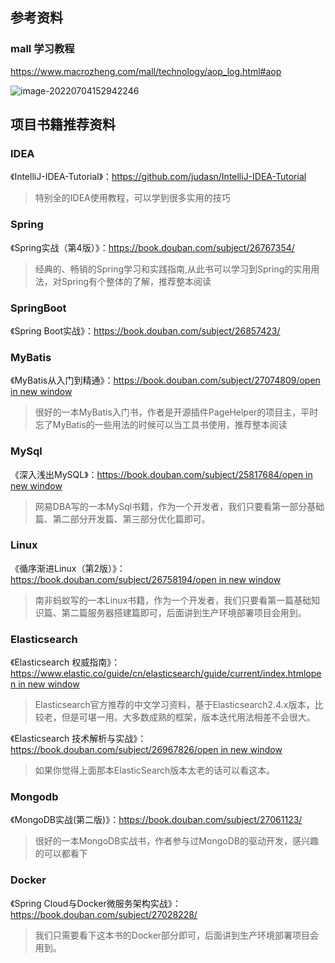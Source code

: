 ## 参考资料

### mall 学习教程

https://www.macrozheng.com/mall/technology/aop_log.html#aop

![image-20220704152942246](https://whcoding.oss-cn-hangzhou.aliyuncs.com/img/image-20220704152942246.png)




## 项目书籍推荐资料

### IDEA

《IntelliJ-IDEA-Tutorial》：https://github.com/judasn/IntelliJ-IDEA-Tutorial

> 特别全的IDEA使用教程，可以学到很多实用的技巧

### Spring

《Spring实战（第4版）》：https://book.douban.com/subject/26767354/

>经典的、畅销的Spring学习和实践指南,从此书可以学习到Spring的实用用法，对Spring有个整体的了解，推荐整本阅读

### SpringBoot

《Spring Boot实战》：https://book.douban.com/subject/26857423/

### MyBatis

《MyBatis从入门到精通》：[https://book.douban.com/subject/27074809/open in new window](https://book.douban.com/subject/27074809/)

> 很好的一本MyBatis入门书，作者是开源插件PageHelper的项目主，平时忘了MyBatis的一些用法的时候可以当工具书使用，推荐整本阅读

### MySql

《深入浅出MySQL》：[https://book.douban.com/subject/25817684/open in new window](https://book.douban.com/subject/25817684/)

> 网易DBA写的一本MySql书籍，作为一个开发者，我们只要看第一部分基础篇、第二部分开发篇、第三部分优化篇即可。



### Linux

《循序渐进Linux（第2版）》：[https://book.douban.com/subject/26758194/open in new window](https://book.douban.com/subject/26758194/)

> 南非蚂蚁写的一本Linux书籍，作为一个开发者，我们只要看第一篇基础知识篇、第二篇服务器搭建篇即可，后面讲到生产环境部署项目会用到。

### Elasticsearch

《Elasticsearch 权威指南》：[https://www.elastic.co/guide/cn/elasticsearch/guide/current/index.htmlopen in new window](https://www.elastic.co/guide/cn/elasticsearch/guide/current/index.html)

> Elasticsearch官方推荐的中文学习资料，基于Elasticsearch2.4.x版本，比较老，但是可堪一用。大多数成熟的框架，版本迭代用法相差不会很大。

《Elasticsearch 技术解析与实战》：[https://book.douban.com/subject/26967826/open in new window](https://book.douban.com/subject/26967826/)

> 如果你觉得上面那本ElasticSearch版本太老的话可以看这本。



### Mongodb

《MongoDB实战(第二版)》：https://book.douban.com/subject/27061123/

>很好的一本MongoDB实战书，作者参与过MongoDB的驱动开发，感兴趣的可以都看下

### Docker

《Spring Cloud与Docker微服务架构实战》：https://book.douban.com/subject/27028228/

>我们只需要看下这本书的Docker部分即可，后面讲到生产环境部署项目会用到。